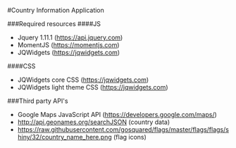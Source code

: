 #Country Information Application

###Required resources
####JS
- Jquery 1.11.1 (https://api.jquery.com)
- MomentJS (https://momentjs.com)
- JQWidgets (https://jqwidgets.com)

####CSS
- JQWidgets core CSS (https://jqwidgets.com)
- JQWidgets light theme CSS (https://jqwidgets.com)

###Third party API's
- Google Maps JavaScript API (https://developers.google.com/maps/)
- http://api.geonames.org/searchJSON (country data)
- https://raw.githubusercontent.com/gosquared/flags/master/flags/flags/shiny/32/country_name_here.png (flag icons)
